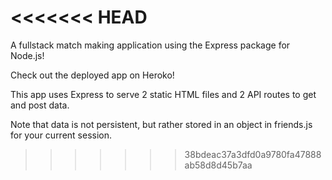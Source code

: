 
<<<<<<< HEAD
=======
A fullstack match making application using the Express package for Node.js!

Check out the deployed app on Heroko!

This app uses Express to serve 2 static HTML files and 2 API routes to get and post data.

Note that data is not persistent, but rather stored in an object in friends.js for your current session.
>>>>>>> 38bdeac37a3dfd0a9780fa47888ab58d8d45b7aa


